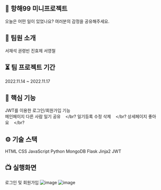 ## 🚢 항해99 미니프로젝트 &nbsp; 
오늘은 어떤 일이 있었나요?  여러분의 감정을 공유해주세요.

## 👤 팀원 소개
서재석
권령빈
진효제
서영철

## ⏳ 팀 프로젝트 기간
2022.11.14 ~ 2022.11.17

## 🔑 핵심 기능
JWT를 이용한 로그인/회원가입 기능 &nbsp;&nbsp;  
메인페이지 다른 사람 일기 공유 &nbsp;&nbsp; </br?
일기등록 수정 삭제 &nbsp;&nbsp;  </br?
상세페이지 좋아요 &nbsp;&nbsp;  </br?


## ⚙️ 기술 스택
HTML
CSS
JavaScript
Python
MongoDB
Flask
Jinja2
JWT

## 📺 실행화면
로그인 및 회원가입
![image](https://user-images.githubusercontent.com/84319636/202389951-e3080692-1217-4cc0-996d-decd7b854284.png)
![image](https://user-images.githubusercontent.com/84319636/202389979-433c5bae-af72-47ab-8ba6-98dd6af0507d.png)


